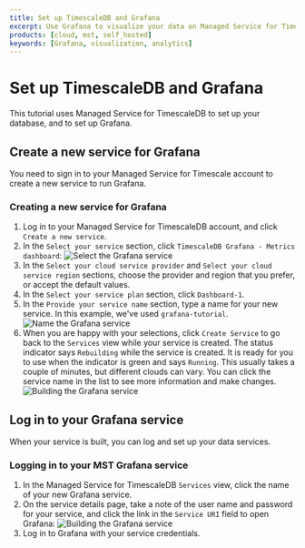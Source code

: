 ```yaml
---
title: Set up TimescaleDB and Grafana
excerpt: Use Grafana to visualize your data on Managed Service for TimescaleDB
products: [cloud, mst, self_hosted]
keywords: [Grafana, visualization, analytics]
---
```


# Set up TimescaleDB and Grafana

This tutorial uses Managed Service for TimescaleDB to set up your database, and
to set up Grafana.

## Create a new service for Grafana

You need to sign in to your Managed Service for Timescale account to create a
new service to run Grafana.

<Procedure>

### Creating a new service for Grafana

1.  Log in to your Managed Service for TimescaleDB account, and click `Create a new service`.
1.  In the `Select your service` section, click `TimescaleDB Grafana - Metrics
    dashboard`:
    <img class="main-content__illustration" src="https://assets.timescale.com/docs/images/mst-selectservice-grafana.png" alt="Select the Grafana service"/>
1.  In the `Select your cloud service provider` and `Select your cloud service
    region` sections, choose the provider and region that you prefer, or accept
    the default values.
1.  In the `Select your service plan` section, click `Dashboard-1`.
1.  In the `Provide your service name` section, type a name for your new
    service. In this example, we've used `grafana-tutorial`.
    <img class="main-content__illustration" src="https://assets.timescale.com/docs/images/mst-nameservice-grafana.png" alt="Name the Grafana service"/>
1.  When you are happy with your selections, click `Create Service` to go back
    to the `Services` view while your service is created. The status indicator
    says `Rebuilding` while the service is created. It is ready for you to use
    when the indicator is green and says `Running`. This usually takes a couple
    of minutes, but different clouds can vary. You can click the service name in
    the list to see more information and make changes.
    <img class="main-content__illustration" src="https://assets.timescale.com/docs/images/mst-buildservice-grafana.png" alt="Building the Grafana service"/>

</Procedure>

## Log in to your Grafana service

When your service is built, you can log and set up your data services.

### Logging in to your MST Grafana service

1.  In the Managed Service for TimescaleDB `Services` view, click the name of
    your new Grafana service.
1.  On the service details page, take a note of the user name and password for
    your service, and click the link in the `Service URI` field to open Grafana:
    <img class="main-content__illustration" src="https://assets.timescale.com/docs/images/mst-buildservice-grafana.png" alt="Building the Grafana service"/>
1.  Log in to Grafana with your service credentials.

<GrafanaConnect />

<!---
I appreciate that this doesn't really fit here well at the moment, but I'm coming back to this tutorial next, and will rewrite it properly then. I promise! --LKB 2023-02-28
-->
